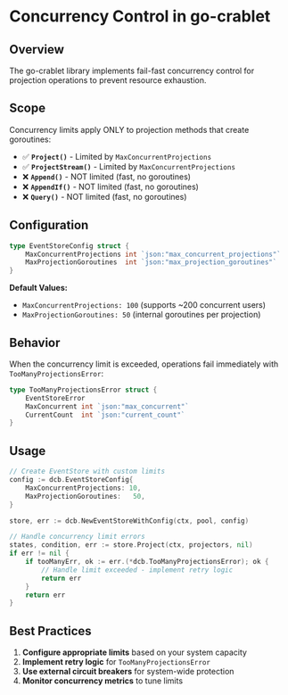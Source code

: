 # Concurrency Control in go-crablet

## Overview

The go-crablet library implements fail-fast concurrency control for projection operations to prevent resource exhaustion.

## Scope

Concurrency limits apply ONLY to projection methods that create goroutines:

- ✅ **`Project()`** - Limited by `MaxConcurrentProjections`
- ✅ **`ProjectStream()`** - Limited by `MaxConcurrentProjections`  
- ❌ **`Append()`** - NOT limited (fast, no goroutines)
- ❌ **`AppendIf()`** - NOT limited (fast, no goroutines)
- ❌ **`Query()`** - NOT limited (fast, no goroutines)

## Configuration

```go
type EventStoreConfig struct {
    MaxConcurrentProjections int `json:"max_concurrent_projections"`
    MaxProjectionGoroutines  int `json:"max_projection_goroutines"`
}
```

**Default Values:**
- `MaxConcurrentProjections: 100` (supports ~200 concurrent users)
- `MaxProjectionGoroutines: 50` (internal goroutines per projection)

## Behavior

When the concurrency limit is exceeded, operations fail immediately with `TooManyProjectionsError`:

```go
type TooManyProjectionsError struct {
    EventStoreError
    MaxConcurrent int `json:"max_concurrent"`
    CurrentCount  int `json:"current_count"`
}
```

## Usage

```go
// Create EventStore with custom limits
config := dcb.EventStoreConfig{
    MaxConcurrentProjections: 10,
    MaxProjectionGoroutines:   50,
}

store, err := dcb.NewEventStoreWithConfig(ctx, pool, config)

// Handle concurrency limit errors
states, condition, err := store.Project(ctx, projectors, nil)
if err != nil {
    if tooManyErr, ok := err.(*dcb.TooManyProjectionsError); ok {
        // Handle limit exceeded - implement retry logic
        return err
    }
    return err
}
```

## Best Practices

1. **Configure appropriate limits** based on your system capacity
2. **Implement retry logic** for `TooManyProjectionsError`
3. **Use external circuit breakers** for system-wide protection
4. **Monitor concurrency metrics** to tune limits